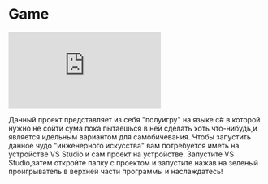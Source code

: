 # Game

![Логотип](https://allposlovicy.ru/wp-content/webpc-passthru.php?src=https://allposlovicy.ru/wp-content/uploads/2021/01/3076976.jpg&nocache=1 "Логотип моей работы")
 
 Данный проект представляет из себя "полуигру" на языке c# в которой нужно не сойти сума пока пытаешься в ней сделать хоть что-нибудь,и является идельным вариантом для самобичевания.
 Чтобы запустить данное чудо "инженерного искусства" вам потребуется иметь на устройстве VS Studio и сам проект на устройстве.
 Запустите VS Studio,затем откройте папку с проектом и запустите нажав на зеленый проигрыватель в верхней части программы и наслаждатесь!
